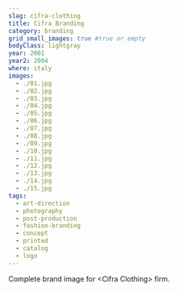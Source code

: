 ```yaml
---
slag: cifra-clothing
title: Cifra Branding
category: branding
grid_small_images: true #true or empty
bodyClass: lightgray
year: 2001
year2: 2004
where: italy
images:
  - ./01.jpg
  - ./02.jpg
  - ./03.jpg
  - ./04.jpg
  - ./05.jpg
  - ./06.jpg
  - ./07.jpg
  - ./08.jpg
  - ./09.jpg
  - ./10.jpg
  - ./11.jpg
  - ./12.jpg
  - ./13.jpg
  - ./14.jpg
  - ./15.jpg
tags:
  - art-direction
  - photography
  - post-production
  - fashion-branding
  - concept
  - printed
  - catalog
  - logo
---
```


Complete brand image for &lt;Cifra Clothing&gt; firm.
